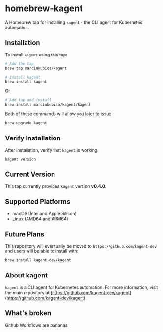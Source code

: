 # homebrew-kagent

A Homebrew tap for installing `kagent` - the CLI agent for Kubernetes automation.

## Installation

To install `kagent` using this tap:

```bash
# Add the tap
brew tap marcinkubica/kagent

# Install kagent
brew install kagent
```

Or
```bash
# Add tap and install
brew install marcinkubica/kagent/kagent
```

Both of these commands will allow you later to issue

```sh
brew upgrade kagent
```

## Verify Installation

After installation, verify that `kagent` is working:

```bash
kagent version
```

## Current Version

This tap currently provides `kagent` version **v0.4.0**.

## Supported Platforms

- macOS (Intel and Apple Silicon)
- Linux (AMD64 and ARM64)

## Future Plans

This repository will eventually be moved to `https://github.com/kagent-dev` and users will be able to install with:

```bash
brew install kagent-dev/kagent
```

## About kagent

`kagent` is a CLI agent for Kubernetes automation. For more information, visit the main repository at [https://github.com/kagent-dev/kagent](https://github.com/kagent-dev/kagent).

## What's broken

Github Workflows are bananas
